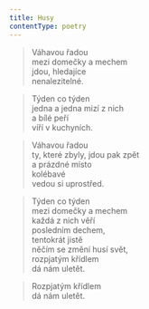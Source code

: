 ```yaml
---
title: Husy
contentType: poetry
---
```


<section>

> Váhavou řadou  
> mezi domečky a mechem  
> jdou, hledajíce  
> nenalezitelné.

</section>

<section>

> Týden co týden  
> jedna a jedna mizí z nich  
> a bílé peří  
> víří v kuchyních.

</section>

<section>

> Váhavou řadou  
> ty, které zbyly, jdou pak zpět  
> a prázdné místo  
> kolébavé  
> vedou si uprostřed.

</section>

<section>

> Týden co týden  
> mezi domečky a mechem  
> každá z nich věří  
> posledním dechem,  
> tentokrát jistě  
> něčím se změní husí svět,  
> rozpjatým křídlem  
> dá nám uletět.

</section>

<section>

> Rozpjatým křídlem  
> dá nám uletět.

</section>
